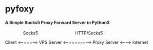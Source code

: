 # pyfoxy

#### A Simple Socks5 Proxy Forward Server in Python3

&nbsp;&nbsp;&nbsp;&nbsp;&nbsp;&nbsp;&nbsp;&nbsp;&nbsp;&nbsp;&nbsp;&nbsp;&nbsp;&nbsp;&nbsp;Socks5&nbsp;&nbsp;&nbsp;&nbsp;&nbsp;&nbsp;&nbsp;&nbsp;&nbsp;&nbsp;&nbsp;&nbsp;&nbsp;&nbsp;&nbsp;&nbsp;&nbsp;&nbsp;&nbsp;&nbsp;&nbsp;&nbsp;&nbsp;&nbsp;&nbsp;&nbsp;&nbsp;&nbsp;&nbsp;&nbsp;&nbsp;HTTP/Socks5

Client <=======> VPS Server <==========> Proxy Server <====> Internet
